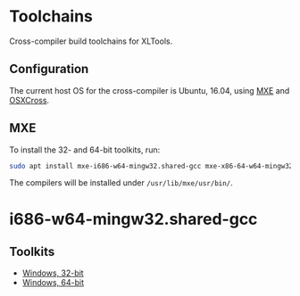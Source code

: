 # Toolchains

Cross-compiler build toolchains for XLTools.

## Configuration

The current host OS for the cross-compiler is Ubuntu, 16.04, using [MXE](https://github.com/mxe/mxe) and [OSXCross](https://github.com/tpoechtrager/osxcross).

## MXE

To install the 32- and 64-bit toolkits, run:

```bash
sudo apt install mxe-i686-w64-mingw32.shared-gcc mxe-x86-64-w64-mingw32.shared-gcc
```

The compilers will be installed under `/usr/lib/mxe/usr/bin/`.

# i686-w64-mingw32.shared-gcc

## Toolkits

- [Windows, 32-bit](/win32.cmake)
- [Windows, 64-bit](/win64.cmake)
